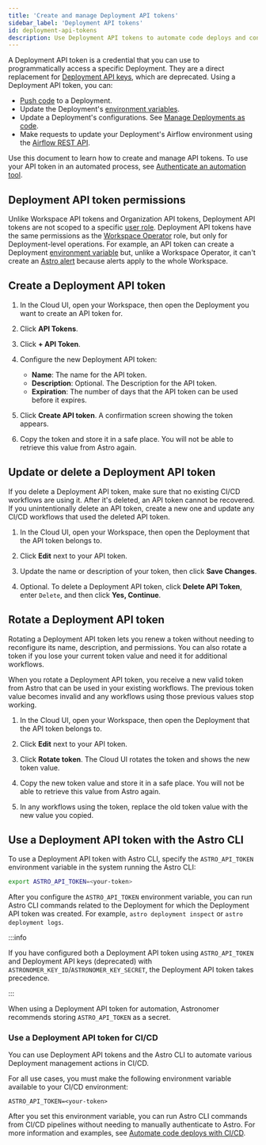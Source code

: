 ```yaml
---
title: 'Create and manage Deployment API tokens'
sidebar_label: 'Deployment API tokens'
id: deployment-api-tokens
description: Use Deployment API tokens to automate code deploys and configuration changes to a Deployment.
---
```


A Deployment API token is a credential that you can use to programmatically access a specific Deployment. They are a direct replacement for [Deployment API keys](api-keys.md), which are deprecated. Using a Deployment API token, you can:

- [Push code](deploy-code.md) to a Deployment.
- Update the Deployment's [environment variables](environment-variables.md).
- Update a Deployment's configurations. See [Manage Deployments as code](manage-deployments-as-code.md).
- Make requests to update your Deployment's Airflow environment using the [Airflow REST API](airflow-api.md).

Use this document to learn how to create and manage API tokens. To use your API token in an automated process, see [Authenticate an automation tool](automation-authentication.md).

## Deployment API token permissions

Unlike Workspace API tokens and Organization API tokens, Deployment API tokens are not scoped to a specific [user role](user-permissions.md). Deployment API tokens have the same permissions as the [Workspace Operator](user-permissions.md#workspace-roles) role, but only for Deployment-level operations. For example, an API token can create a Deployment [environment variable](environment-variables.md) but, unlike a Workspace Operator, it can't create an [Astro alert](alerts.md) because alerts apply to the whole Workspace.

## Create a Deployment API token

1. In the Cloud UI, open your Workspace, then open the Deployment you want to create an API token for.
   
2. Click **API Tokens**.
   
3. Click **+ API Token**.
   
4. Configure the new Deployment API token:

    - **Name**: The name for the API token.
    - **Description**: Optional. The Description for the API token.
    - **Expiration**: The number of days that the API token can be used before it expires.

5. Click **Create API token**. A confirmation screen showing the token appears.
   
6. Copy the token and store it in a safe place. You will not be able to retrieve this value from Astro again. 

## Update or delete a Deployment API token

If you delete a Deployment API token, make sure that no existing CI/CD workflows are using it. After it's deleted, an API token cannot be recovered. If you unintentionally delete an API token, create a new one and update any CI/CD workflows that used the deleted API token.

1. In the Cloud UI, open your Workspace, then open the Deployment that the API token belongs to.
   
2. Click **Edit** next to your API token.

3. Update the name or description of your token, then click **Save Changes**.
   
4. Optional. To delete a Deployment API token, click **Delete API Token**, enter `Delete`, and then click **Yes, Continue**.

## Rotate a Deployment API token

Rotating a Deployment API token lets you renew a token without needing to reconfigure its name, description, and permissions. You can also rotate a token if you lose your current token value and need it for additional workflows. 

When you rotate a Deployment API token, you receive a new valid token from Astro that can be used in your existing workflows. The previous token value becomes invalid and any workflows using those previous values stop working. 

1. In the Cloud UI, open your Workspace, then open the Deployment that the API token belongs to.
   
2. Click **Edit** next to your API token.

3. Click **Rotate token**. The Cloud UI rotates the token and shows the new token value. 

4. Copy the new token value and store it in a safe place. You will not be able to retrieve this value from Astro again. 

5. In any workflows using the token, replace the old token value with the new value you copied.

## Use a Deployment API token with the Astro CLI

To use a Deployment API token with Astro CLI, specify the `ASTRO_API_TOKEN` environment variable in the system running the Astro CLI:

```sh
export ASTRO_API_TOKEN=<your-token>
```

After you configure the `ASTRO_API_TOKEN` environment variable, you can run Astro CLI commands related to the Deployment for which the Deployment API token was created. For example, `astro deployment inspect` or `astro deployment logs`.

:::info

If you have configured both a Deployment API token using `ASTRO_API_TOKEN` and Deployment API keys (deprecated) with `ASTRONOMER_KEY_ID`/`ASTRONOMER_KEY_SECRET`, the Deployment API token takes precedence. 

:::

When using a Deployment API token for automation, Astronomer recommends storing `ASTRO_API_TOKEN` as a secret.

### Use a Deployment API token for CI/CD

You can use Deployment API tokens and the Astro CLI to automate various Deployment management actions in CI/CD. 

For all use cases, you must make the following environment variable available to your CI/CD environment:

```text
ASTRO_API_TOKEN=<your-token>
```

After you set this environment variable, you can run Astro CLI commands from CI/CD pipelines without needing to manually authenticate to Astro. For more information and examples, see [Automate code deploys with CI/CD](set-up-ci-cd.md).
